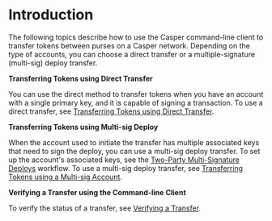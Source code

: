 # Introduction

The following topics describe how to use the Casper command-line client to transfer tokens between purses on a Casper network. Depending on the type of accounts, you can choose a direct transfer or a multiple-signature (multi-sig) deploy transfer.  

**Transferring Tokens using Direct Transfer**

You can use the direct method to transfer tokens when you have an account with a single primary key, and it is capable of signing a transaction. To use a direct transfer, see [Transferring Tokens using Direct Transfer](./transfer-workflow.md).

**Transferring Tokens using Multi-sig Deploy**

When the account used to initiate the transfer has multiple associated keys that need to sign the deploy, you can use a multi-sig deploy transfer. To set up the account's associated keys, see the [Two-Party Multi-Signature Deploys](./two-party-multi-sig.md) workflow. To use a multi-sig deploy transfer, see [Transferring Tokens using a Multi-sig Account](./deploy-transfer.md).

**Verifying a Transfer using the Command-line Client**

To verify the status of a transfer, see [Verifying a Transfer](./verify-transfer.md).

